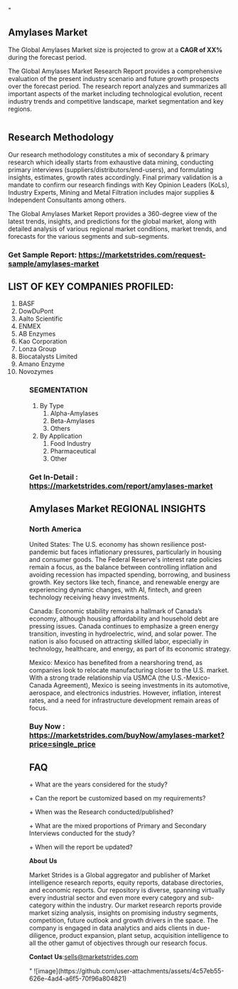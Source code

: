 "<h2>Amylases Market</h2>
<p>The Global Amylases Market size is projected to grow at a <strong>CAGR of XX%</strong> during the forecast period.</p>
<p>The Global Amylases Market Research Report provides a comprehensive evaluation of the present industry scenario and future growth prospects over the forecast period. The research report analyzes and summarizes all important aspects of the market including technological evolution, recent industry trends and competitive landscape, market segmentation and key regions.</p>
<p><img style=""width: 100%;"" src=""https://marketstrides.com//uploads/images/marketstrides-051.png"" alt=""Amylases Market Report Analysis"" /></p>
<h2>Research Methodology</h2>
<p>Our research methodology constitutes a mix of secondary &amp; primary research which ideally starts from exhaustive data mining, conducting primary interviews (suppliers/distributors/end-users), and formulating insights, estimates, growth rates accordingly. Final primary validation is a mandate to confirm our research findings with Key Opinion Leaders (KoLs), Industry Experts, Mining and Metal Filtration includes major supplies &amp; Independent Consultants among others.</p>
<p>The Global Amylases Market Report provides a 360-degree view of the latest trends, insights, and predictions for the global market, along with detailed analysis of various regional market conditions, market trends, and forecasts for the various segments and sub-segments.</p>
<h3><strong>Get Sample Report: <a href=
https://marketstrides.com/request-sample/amylases-market>https://marketstrides.com/request-sample/amylases-market</a></strong></h3>
<h2>LIST OF KEY COMPANIES PROFILED:</h2>
<p><ol><li>
BASF</li><li>DowDuPont</li><li>Aalto Scientific</li><li>ENMEX</li><li>AB Enzymes</li><li>Kao Corporation</li><li>Lonza Group</li><li>Biocatalysts Limited</li><li>Amano Enzyme</li><li>Novozymes


</li><ol></p>
<h3>SEGMENTATION</h3>
<p><ol><li>By Type<ol><li>Alpha-Amylases</li><li>Beta-Amylases</li><li>Others</li></ol></li><li>By Application<ol><li>Food Industry</li><li>Pharmaceutical</li><li>Other</li></ol></li></ol></p>
<h3><strong>Get In-Detail : <a href=https://marketstrides.com/report/amylases-market>https://marketstrides.com/report/amylases-market</a></strong></h3>
<h2>Amylases Market REGIONAL INSIGHTS</h2>
<h3>North America</h3>
<p>United States: The U.S. economy has shown resilience post-pandemic but faces inflationary pressures, particularly in housing and consumer goods. The Federal Reserve's interest rate policies remain a focus, as the balance between controlling inflation and avoiding recession has impacted spending, borrowing, and business growth. Key sectors like tech, finance, and renewable energy are experiencing dynamic changes, with AI, fintech, and green technology receiving heavy investments.</p>
<p>Canada: Economic stability remains a hallmark of Canada’s economy, although housing affordability and household debt are pressing issues. Canada continues to emphasize a green energy transition, investing in hydroelectric, wind, and solar power. The nation is also focused on attracting skilled labor, especially in technology, healthcare, and energy, as part of its economic strategy.</p>
<p>Mexico: Mexico has benefited from a nearshoring trend, as companies look to relocate manufacturing closer to the U.S. market. With a strong trade relationship via USMCA (the U.S.-Mexico-Canada Agreement), Mexico is seeing investments in its automotive, aerospace, and electronics industries. However, inflation, interest rates, and a need for infrastructure development remain areas of focus.</p>
<h3><strong>Buy Now : <a href=https://marketstrides.com/buyNow/amylases-market?price=single_price>https://marketstrides.com/buyNow/amylases-market?price=single_price</a></strong></h3>
<h2>FAQ</h2>
<p>+ What are the years considered for the study?</p>
<p>+ Can the report be customized based on my requirements?</p>
<p>+ When was the Research conducted/published?</p>
<p>+ What are the mixed proportions of Primary and Secondary Interviews conducted for the study?</p>
<p>+ When will the report be updated?</p>
<p>𝐀𝐛𝐨𝐮𝐭 𝐔𝐬</p>
<p>Market Strides is a Global aggregator and publisher of Market intelligence research reports, equity reports, database directories, and economic reports. Our repository is diverse, spanning virtually every industrial sector and even more every category and sub-category within the industry. Our market research reports provide market sizing analysis, insights on promising industry segments, competition, future outlook and growth drivers in the space. The company is engaged in data analytics and aids clients in due-diligence, product expansion, plant setup, acquisition intelligence to all the other gamut of objectives through our research focus.</p>
<p>𝐂𝐨𝐧𝐭𝐚𝐜𝐭 𝐔𝐬:<a href=mailto:sells@marketstrides.com>sells@marketstrides.com</a></p>"
![image](https://github.com/user-attachments/assets/4c57eb55-626e-4ad4-a6f5-70f96a804821)
